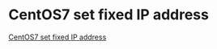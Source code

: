 # CentOS7 set fixed IP address
[CentOS7 set fixed IP address](https://aiwithcloud.com/2022/09/14/centos7_set_fixed_ip_address/)